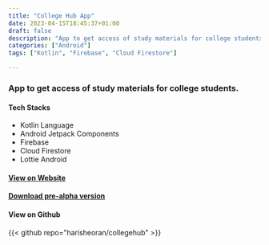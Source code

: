 ```yaml
---
title: "College Hub App"
date: 2023-04-15T18:45:37+01:00
draft: false
description: "App to get access of study materials for college students."
categories: ["Android"]
tags: ["Kotlin", "Firebase", "Cloud Firestore"]

---
```

### App to get access of study materials for college students.

#### Tech Stacks
- Kotlin Language
- Android Jetpack Components
- Firebase
- Cloud Firestore
- Lottie Android

#### [View on Website](https://collegehub.pages.dev/)

#### [Download pre-alpha version](https://github.com/harisheoran/collegehub/releases/download/pre-alpha/College.Hub.pre-alpha.apk)

#### View on Github
{{< github repo="harisheoran/collegehub" >}}
